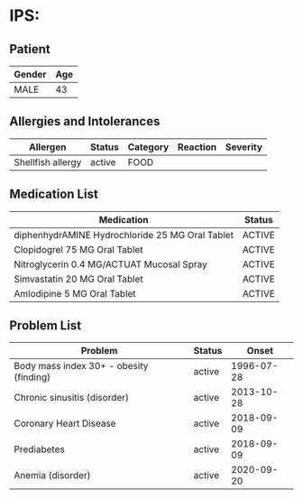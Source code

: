 # IPS:

## Patient

|Gender|Age|
|---|---|
|MALE|43|

## Allergies and Intolerances

|Allergen|Status|Category|Reaction|Severity|
|---|---|---|---|---|
|Shellfish allergy|active|FOOD|||

## Medication List

|Medication|Status|
|---|---|
|diphenhydrAMINE Hydrochloride 25 MG Oral Tablet|ACTIVE|
|Clopidogrel 75 MG Oral Tablet|ACTIVE|
|Nitroglycerin 0.4 MG/ACTUAT Mucosal Spray|ACTIVE|
|Simvastatin 20 MG Oral Tablet|ACTIVE|
|Amlodipine 5 MG Oral Tablet|ACTIVE|

## Problem List

|Problem|Status|Onset|
|---|---|---|
|Body mass index 30+ - obesity (finding)|active|1996-07-28|
|Chronic sinusitis (disorder)|active|2013-10-28|
|Coronary Heart Disease|active|2018-09-09|
|Prediabetes|active|2018-09-09|
|Anemia (disorder)|active|2020-09-20|
